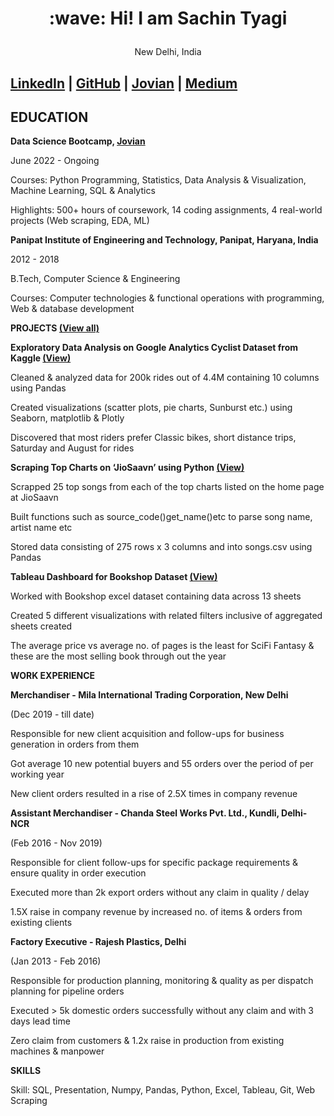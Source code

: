 <h1>
<p align="center">
  :wave: Hi! I am Sachin Tyagi </b>
</p align="center">
</h1>
<p align="center">
 New Delhi, India
</p align="center">

## [LinkedIn](https://www.linkedin.com/in/sachintyagi0009)   |   [GitHub](https://github.com/sachintyagi0009)   |   [Jovian](https://jovian.ai/sachintyagi0009)   |   [Medium](https://medium.com/@sachintyagi0009)

## EDUCATION

**Data Science Bootcamp, [Jovian](https://github.com/JovianML)**                                                                                        

June 2022 - Ongoing

Courses: Python Programming, Statistics, Data Analysis & Visualization, Machine Learning, SQL & Analytics

Highlights: 500+ hours of coursework, 14 coding assignments, 4 real-world projects (Web scraping, EDA, ML)

**Panipat Institute of Engineering and Technology, Panipat, Haryana, India**                                 

2012 - 2018

B.Tech, Computer Science & Engineering 

Courses: Computer technologies & functional operations with programming, Web & database development

**PROJECTS [(View all)](https://github.com/sachintyagi0009)**

**Exploratory Data Analysis on Google Analytics Cyclist Dataset from Kaggle [(View)](https://jovian.ai/sachintyagi0009/project-2-cyclistic-exploratory-data-analysis-by-sachin-tyagi)**

Cleaned & analyzed data for 200k rides out of 4.4M containing 10 columns using Pandas

Created visualizations (scatter plots, pie charts, Sunburst etc.) using Seaborn, matplotlib & Plotly

 Discovered that most riders prefer Classic bikes, short distance trips, Saturday and August for rides 

**Scraping Top Charts on ‘JioSaavn’ using Python [(View)](https://jovian.ai/sachintyagi0009/jiosavan)**

Scrapped 25 top songs from each of the top charts listed on the home page at JioSaavn

Built functions such as source_code()get_name()etc to parse song name, artist name etc

Stored data consisting of 275 rows x 3 columns and into songs.csv using Pandas

**Tableau Dashboard for Bookshop Dataset [(View)](https://public.tableau.com/views/Bookshop1_16597546308270/Overviewdashboard?:language=en-US&:display_count=n&:origin=viz_share_link)**

Worked with Bookshop excel dataset containing data across 13 sheets

Created 5 different visualizations with related filters inclusive of aggregated sheets created

The average price vs average no. of pages is the least for SciFi Fantasy & these are the most selling book through out the year

**WORK EXPERIENCE**

**Merchandiser - Mila International Trading Corporation, New Delhi**

(Dec 2019 - till date)

Responsible for new client acquisition and follow-ups for business generation in orders from them

Got average 10 new potential buyers and 55 orders over the period of per working year

New client orders resulted in a rise of 2.5X times in company revenue

**Assistant Merchandiser - Chanda Steel Works Pvt. Ltd., Kundli, Delhi-NCR**                        

(Feb 2016 - Nov 2019)

Responsible for client follow-ups for specific package requirements & ensure quality in order execution

Executed more than 2k export orders without any claim in quality / delay

1.5X raise in company revenue by increased no. of items & orders from existing clients

**Factory Executive - Rajesh Plastics, Delhi**

(Jan 2013 - Feb 2016)

Responsible for production planning, monitoring & quality as per dispatch planning for pipeline orders

Executed > 5k domestic orders successfully without any claim and with 3 days lead time

Zero claim from customers & 1.2x raise in production from existing machines & manpower

**SKILLS** 

Skill: SQL, Presentation, Numpy, Pandas, Python, Excel, Tableau, Git, Web Scraping

